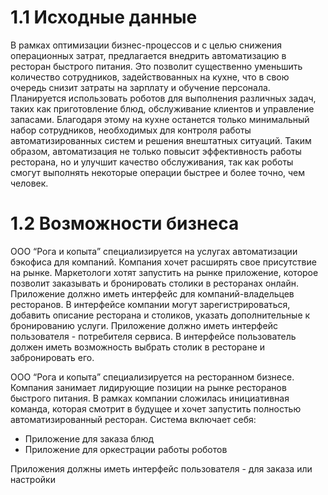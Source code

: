 # 1.1 Исходные данные
В рамках оптимизации бизнес-процессов и с целью снижения операционных затрат, предлагается внедрить автоматизацию в ресторан быстрого питания. Это позволит существенно уменьшить количество сотрудников, задействованных на кухне, что в свою очередь снизит затраты на зарплату и обучение персонала. 
Планируется использовать роботов для выполнения различных задач, таких как приготовление блюд, обслуживание клиентов и управление запасами. Благодаря этому на кухне останется только минимальный набор сотрудников, необходимых для контроля работы автоматизированных систем и решения внештатных ситуаций. 
Таким образом, автоматизация не только повысит эффективность работы ресторана, но и улучшит качество обслуживания, так как роботы смогут выполнять некоторые операции быстрее и более точно, чем человек.

# 1.2 Возможности бизнеса
ООО “Рога и копыта” специализируется на услугах автоматизации бэкофиса для компаний. Компания хочет расширять свое присутствие на рынке. Маркетологи хотят запустить на рынке приложение, которое позволит заказывать и бронировать столики в ресторанах онлайн.
Приложение должно иметь интерфейс для компаний-владельцев ресторанов. В интерфейсе компании могут зарегистрироваться, добавить описание ресторана и столиков, указать дополнительные к бронированию услуги. Приложение должно иметь интерфейс пользователя - потребителя сервиса. В интерфейсе пользователь должен иметь возможность выбрать столик в ресторане и забронировать его.

ООО “Рога и копыта” специализируется на ресторанном бизнесе. Компания занимает лидирующие позиции на рынке ресторанов быстрого питания. В рамках компании сложилась инициативная команда, которая смотрит в будущее и хочет запустить полностью автоматизированный ресторан.
Система включает себя:
- Приложение для заказа блюд
- Приложение для оркестрации работы роботов

Приложения должны иметь интерфейс пользователя - для заказа или настройки 
